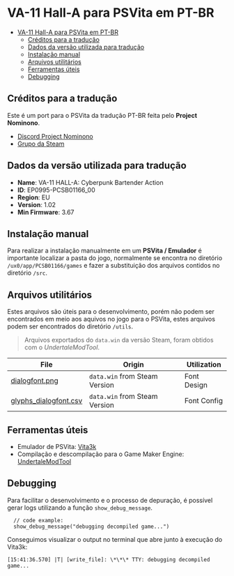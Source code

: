 # VA-11 Hall-A para PSVita em PT-BR

- [VA-11 Hall-A para PSVita em PT-BR](#va-11-hall-a-para-psvita-em-pt-br)
  - [Créditos para a tradução](#créditos-para-a-tradução)
  - [Dados da versão utilizada para tradução](#dados-da-versão-utilizada-para-tradução)
  - [Instalação manual](#instalação-manual)
  - [Arquivos utilitários](#arquivos-utilitários)
  - [Ferramentas úteis](#ferramentas-úteis)
  - [Debugging](#debugging)

## Créditos para a tradução

Este é um port para o PSVita da tradução PT-BR feita pelo **Project Nominono**.

- [Discord Project Nominono](https://discord.com/invite/nQPGQ6E)
- [Grupo da Steam](https://steamcommunity.com/groups/VA11BR)

## Dados da versão utilizada para tradução

- **Name**: VA-11 HALL-A: Cyberpunk Bartender Action
- **ID**: EP0995-PCSB01166_00
- **Region**: EU
- **Version**: 1.02
- **Min Firmware**: 3.67

## Instalação manual

Para realizar a instalação manualmente em um **PSVita / Emulador** é importante localizar a pasta do jogo, normalmente se encontra no diretório `/ux0/app/PCSB01166/games` e fazer a
substituição dos arquivos contidos no diretório `/src`.

## Arquivos utilitários

Estes arquivos são úteis para o desenvolvimento, porém não podem ser encontrados em meio aos aquivos no jogo para o PSVita, estes arquivos podem ser encontrados do diretório `/utils`.

> Arquivos exportados do `data.win` da versão Steam, foram obtidos com o _UndertaleModTool_.

| File                                                                   | Origin                        | Utilization |
| ---------------------------------------------------------------------- | ----------------------------- | ----------- |
| [dialogfont.png](/utils/fonts/dialogfont/dialogfont.png)               | `data.win` from Steam Version | Font Design |
| [glyphs_dialogfont.csv](/utils/fonts/dialogfont/glyphs_dialogfont.csv) | `data.win` from Steam Version | Font Config |

## Ferramentas úteis

- Emulador de PSVita: [Vita3k](https://vita3k.org/)
- Compilação e descompilação para o Game Maker Engine: [UndertaleModTool](https://github.com/UnderminersTeam/UndertaleModTool)

## Debugging

Para facilitar o desenvolvimento e o processo de depuração, é possível gerar logs utilizando a função `show_debug_message`.

```gml
  // code example:
  show_debug_message("debugging decompiled game...")
```

Conseguimos visualizar o output no terminal que abre junto à execução do Vita3k:

```log
[15:41:36.570] |T| [write_file]: \*\*\* TTY: debugging decompiled game...
```
